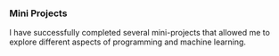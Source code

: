 ### Mini Projects

I have successfully completed several mini-projects that allowed me to explore different aspects of programming and machine learning. 
